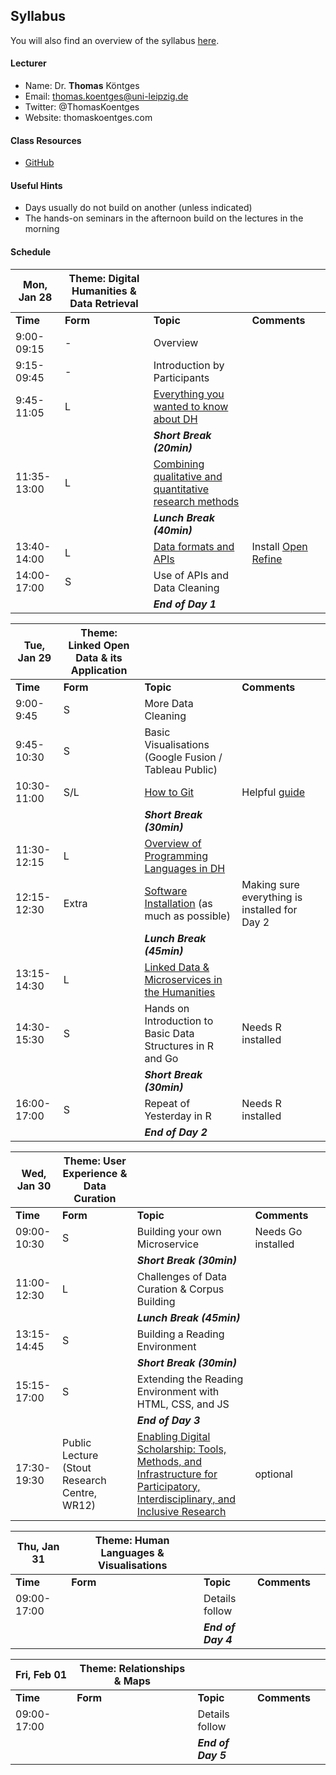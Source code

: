 ## Syllabus

You will also find an overview of the syllabus [here](http://www.thomaskoentges.io/upcoming.html). 

#### Lecturer

* Name: Dr. **Thomas** Köntges 
* Email: thomas.koentges@uni-leipzig.de
* Twitter: @ThomasKoentges
* Website: thomaskoentges.com

#### Class Resources

* [GitHub](https://github.com/ThomasK81/ExploringDigitalHumanities) 

#### Useful Hints

* Days usually do not build on another (unless indicated)
* The hands-on seminars in the afternoon build on the lectures in the morning


#### Schedule

| Mon, Jan 28 | Theme: Digital Humanities & Data Retrieval ||||
| ------ | ---- | ----- | ---- | ---- |
| **Time** | **Form** | **Topic** | **Comments**|
| 9:00-09:15 | - | Overview||
| 9:15-09:45 | - | Introduction by Participants||
| 9:45-11:05 | L | [Everything you wanted to know about DH](https://docs.google.com/presentation/d/1ZWRP7_KmG3cL9N2fQIV0w41Wkci0UmYulk8MSspbvGY/edit?usp=sharing) ||
|||***Short Break (20min)***|
| 11:35-13:00 | L | [Combining qualitative and quantitative research methods](https://docs.google.com/presentation/d/1uEw4T0ixOY8QtYoYv_7tNM-jz4kjgmbViB9pLRnMB8I/edit?usp=sharing) ||
|||***Lunch Break (40min)***||
| 13:40-14:00| L | [Data formats and APIs](https://docs.google.com/presentation/d/1WjWkjhZaAIyqjcc6NJDtcOiIu87shvD2iGjaLE3Ylkg/edit?usp=sharing) | Install [Open Refine](http://openrefine.org/download.html)|
| 14:00-17:00 | S | Use of APIs and Data Cleaning ||
|||***End of Day 1***||

| Tue, Jan 29 | Theme: Linked Open Data & its Application ||||
| ------ | ---- | ----- | ---- | ---- |
| **Time** | **Form** | **Topic** | **Comments**|
| 9:00-9:45 | S | More Data Cleaning ||
| 9:45-10:30 | S | Basic Visualisations (Google Fusion / Tableau Public)
| 10:30-11:00 | S/L | [How to Git](https://docs.google.com/presentation/d/1bCdQVbe9Yo5u_kwF-D9_ltx3GUy9Ify9fP0s8mtSAS0/edit?usp=sharing) | Helpful [guide](http://rogerdudler.github.io/git-guide/)|
|||***Short Break (30min)***||
|11:30-12:15| L | [Overview of Programming Languages in DH](https://docs.google.com/presentation/d/178heRiFjxd_iOKnqa9y2U1AMnnvKCJgyyyRJtcctcyg/edit?usp=sharing) ||
| 12:15-12:30 | Extra | [Software Installation](https://github.com/ThomasK81/ExploringDigitalHumanities/blob/master/README.md) (as much as possible)| Making sure everything is installed for Day 2|
|||***Lunch Break (45min)***|
|13:15-14:30| L | [Linked Data & Microservices in the Humanities](https://docs.google.com/presentation/d/1feFHhix7zTk9EZVZ_RZ1LE9TVUR4GdVw7JeOh7Iy1ZQ/edit?usp=sharing) ||
|14:30-15:30| S | Hands on Introduction to Basic Data Structures in R and Go | Needs R installed |
|||***Short Break (30min)***||
|16:00-17:00| S | Repeat of Yesterday in R | Needs R installed |
|||***End of Day 2***||

| Wed, Jan 30 | Theme: User Experience & Data Curation ||||
| ------ | ---- | ----- | ---- | ---- |
| **Time** | **Form** | **Topic** | **Comments**|
|09:00-10:30| S | Building your own Microservice | Needs Go installed |
|||***Short Break (30min)***||
|11:00-12:30| L | Challenges of Data Curation & Corpus Building ||
|||***Lunch Break (45min)***|
|13:15-14:45| S | Building a Reading Environment ||
|||***Short Break (30min)***||
|15:15-17:00| S | Extending the Reading Environment with HTML, CSS, and JS ||
|||***End of Day 3***||
|17:30-19:30| Public Lecture (Stout Research Centre, WR12) |[Enabling Digital Scholarship: Tools, Methods, and Infrastructure for Participatory, Interdisciplinary, and Inclusive Research](https://www.victoria.ac.nz/events/2019/01/insights-into-digital-humanities)| optional |

| Thu, Jan 31 | Theme: Human Languages & Visualisations ||||
| ------ | ---- | ----- | ---- | ---- |
| **Time** | **Form** | **Topic** | **Comments**|
|09:00-17:00|  | Details follow ||
|||***End of Day 4***||

| Fri, Feb 01 | Theme: Relationships & Maps ||||
| ------ | ---- | ----- | ---- | ---- |
| **Time** | **Form** | **Topic** | **Comments**|
|09:00-17:00|  | Details follow ||
|||***End of Day 5***||

